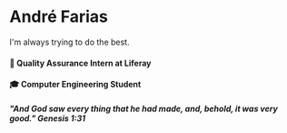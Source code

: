 # André Farias

I'm always trying to do the best.

#### 💙 Quality Assurance Intern at **Liferay**
#### 🎓 Computer Engineering Student
#### 

##### "And God saw every thing that he had made, and, behold, it was very good." Genesis 1:31
